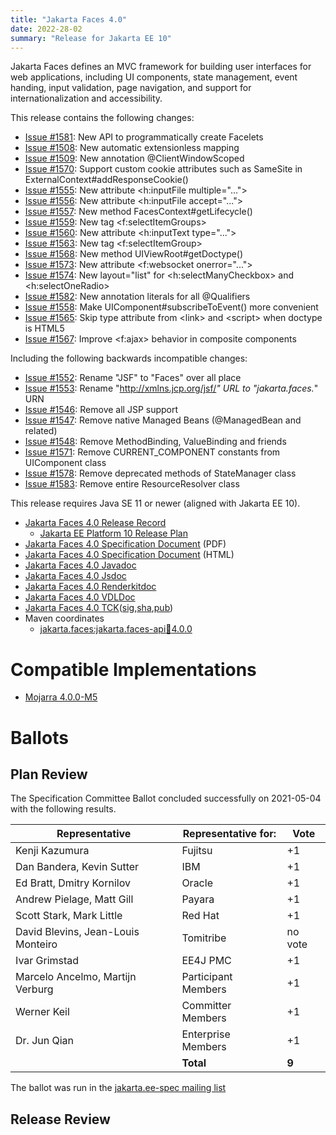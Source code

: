 ```yaml
---
title: "Jakarta Faces 4.0"
date: 2022-28-02
summary: "Release for Jakarta EE 10"
---
```

Jakarta Faces defines an MVC framework for building user interfaces for web applications,
including UI components, state management, event handing, input validation, page navigation, and
support for internationalization and accessibility.

This release contains the following changes:

* [Issue #1581](https://github.com/eclipse-ee4j/faces-api/issues/1581): New API to programmatically create Facelets
* [Issue #1508](https://github.com/eclipse-ee4j/faces-api/issues/1508): New automatic extensionless mapping
* [Issue #1509](https://github.com/eclipse-ee4j/faces-api/issues/1509): New annotation @ClientWindowScoped
* [Issue #1570](https://github.com/eclipse-ee4j/faces-api/issues/1570): Support custom cookie attributes such as SameSite in ExternalContext#addResponseCookie()
* [Issue #1555](https://github.com/eclipse-ee4j/faces-api/issues/1555): New attribute &lt;h:inputFile multiple="...">
* [Issue #1556](https://github.com/eclipse-ee4j/faces-api/issues/1556): New attribute &lt;h:inputFile accept="...">
* [Issue #1557](https://github.com/eclipse-ee4j/faces-api/issues/1557): New method FacesContext#getLifecycle()
* [Issue #1559](https://github.com/eclipse-ee4j/faces-api/issues/1559): New tag &lt;f:selectItemGroups>
* [Issue #1560](https://github.com/eclipse-ee4j/faces-api/issues/1560): New attribute &lt;h:inputText type="...">
* [Issue #1563](https://github.com/eclipse-ee4j/faces-api/issues/1563): New tag &lt;f:selectItemGroup>
* [Issue #1568](https://github.com/eclipse-ee4j/faces-api/issues/1568): New method UIViewRoot#getDoctype()
* [Issue #1573](https://github.com/eclipse-ee4j/faces-api/issues/1573): New attribute &lt;f:websocket onerror="...">
* [Issue #1574](https://github.com/eclipse-ee4j/faces-api/issues/1574): New layout="list" for &lt;h:selectManyCheckbox> and &lt;h:selectOneRadio>
* [Issue #1582](https://github.com/eclipse-ee4j/faces-api/issues/1582): New annotation literals for all @Qualifiers
* [Issue #1558](https://github.com/eclipse-ee4j/faces-api/issues/1558): Make UIComponent#subscribeToEvent() more convenient
* [Issue #1565](https://github.com/eclipse-ee4j/faces-api/issues/1565): Skip type attribute from &lt;link> and &lt;script> when doctype is HTML5
* [Issue #1567](https://github.com/eclipse-ee4j/faces-api/issues/1567): Improve &lt;f:ajax> behavior in composite components

Including the following backwards incompatible changes:

* [Issue #1552](https://github.com/eclipse-ee4j/faces-api/issues/1552): Rename "JSF" to "Faces" over all place
* [Issue #1553](https://github.com/eclipse-ee4j/faces-api/issues/1553): Rename "http://xmlns.jcp.org/jsf/*" URL to "jakarta.faces.*" URN
* [Issue #1546](https://github.com/eclipse-ee4j/faces-api/issues/1546): Remove all JSP support
* [Issue #1547](https://github.com/eclipse-ee4j/faces-api/issues/1547): Remove native Managed Beans (@ManagedBean and related)
* [Issue #1548](https://github.com/eclipse-ee4j/faces-api/issues/1548): Remove MethodBinding, ValueBinding and friends
* [Issue #1571](https://github.com/eclipse-ee4j/faces-api/issues/1571): Remove CURRENT_COMPONENT constants from UIComponent class
* [Issue #1578](https://github.com/eclipse-ee4j/faces-api/issues/1578): Remove deprecated methods of StateManager class
* [Issue #1583](https://github.com/eclipse-ee4j/faces-api/issues/1583): Remove entire ResourceResolver class

This release requires Java SE 11 or newer (aligned with Jakarta EE 10).

* [Jakarta Faces 4.0 Release Record](https://projects.eclipse.org/projects/ee4j.faces/releases/4.0)
    * [Jakarta EE Platform 10 Release Plan](https://eclipse-ee4j.github.io/jakartaee-platform/jakartaee10/JakartaEE10#jakarta-ee-10-release-plan)
* [Jakarta Faces 4.0 Specification Document](./jakarta-faces-4.0.pdf) (PDF)
* [Jakarta Faces 4.0 Specification Document](./jakarta-faces-4.0.html) (HTML)
* [Jakarta Faces 4.0 Javadoc](./apidocs)
* [Jakarta Faces 4.0 Jsdoc](./jsdoc)
* [Jakarta Faces 4.0 Renderkitdoc](./renderkitdoc)
* [Jakarta Faces 4.0 VDLDoc](./vdldoc)
* [Jakarta Faces 4.0 TCK](https://download.eclipse.org/jakartaee/faces/4.0/jakarta-faces-tck-4.0.0.zip)([sig](https://download.eclipse.org/jakartaee/faces/4.0/jakarta-faces-tck-3.0.0.zip.sig),[sha](https://download.eclipse.org/jakartaee/faces/4.0/jakarta-faces-tck-4.0.0.zip.sha256),[pub](https://raw.githubusercontent.com/jakartaee/specification-committee/master/jakartaee-spec-committee.pub))
* Maven coordinates
  * [jakarta.faces:jakarta.faces-api:jar:4.0.0](https://search.maven.org/artifact/jakarta.faces/jakarta.faces-api/4.0.0/jar)


# Compatible Implementations

* [Mojarra 4.0.0-M5](https://github.com/eclipse-ee4j/mojarra/releases/download/4.0.0-M5-RELEASE/jakarta.faces-4.0.0-M5.jar)

# Ballots

## Plan Review

The Specification Committee Ballot concluded successfully on 2021-05-04 with the following results.

| Representative                                 | Representative for: |  Vote   |
|------------------------------------------------|---------------------|---------|
| Kenji Kazumura                                 | Fujitsu             |   +1    |
| Dan Bandera, Kevin Sutter                      | IBM                 |   +1    |
| Ed Bratt, Dmitry Kornilov                      | Oracle              |   +1    |
| Andrew Pielage, Matt Gill                      | Payara              |   +1    |
| Scott Stark, Mark Little                       | Red Hat             |   +1    |
| David Blevins, Jean-Louis Monteiro             | Tomitribe           | no vote |
| Ivar Grimstad                                  | EE4J PMC            |   +1    |
| Marcelo Ancelmo, Martijn Verburg               | Participant Members |   +1    |
| Werner Keil                                    | Committer Members   |   +1    |
| Dr. Jun Qian                                   | Enterprise Members  |   +1    |
|                                                | **Total**           |  **9**  |

The ballot was run in the [jakarta.ee-spec mailing list](https://www.eclipse.org/lists/jakarta.ee-spec/msg01624.html)

## Release Review


